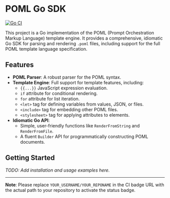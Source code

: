 # POML Go SDK

[![Go CI](https://github.com/YOUR_USERNAME/YOUR_REPONAME/actions/workflows/go-ci.yml/badge.svg)](https://github.com/YOUR_USERNAME/YOUR_REPONAME/actions/workflows/go-ci.yml)

This project is a Go implementation of the POML (Prompt Orchestration Markup Language) template engine. It provides a comprehensive, idiomatic Go SDK for parsing and rendering `.poml` files, including support for the full POML template language specification.

## Features

*   **POML Parser**: A robust parser for the POML syntax.
*   **Template Engine**: Full support for template features, including:
    *   `{{...}}` JavaScript expression evaluation.
    *   `if` attribute for conditional rendering.
    *   `for` attribute for list iteration.
    *   `<let>` tag for defining variables from values, JSON, or files.
    *   `<include>` tag for embedding other POML files.
    *   `<stylesheet>` tag for applying attributes to elements.
*   **Idiomatic Go API**:
    *   Simple, user-friendly functions like `RenderFromString` and `RenderFromFile`.
    *   A fluent `Builder` API for programmatically constructing POML documents.

## Getting Started

*TODO: Add installation and usage examples here.*

---
**Note**: Please replace `YOUR_USERNAME/YOUR_REPONAME` in the CI badge URL with the actual path to your repository to activate the status badge.